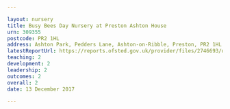 ```yaml
---

layout: nursery
title: Busy Bees Day Nursery at Preston Ashton House
urn: 309355
postcode: PR2 1HL
address: Ashton Park, Pedders Lane, Ashton-on-Ribble, Preston, PR2 1HL
latestReportUrl: https://reports.ofsted.gov.uk/provider/files/2746693/urn/309355.pdf
teaching: 2
development: 2
leadership: 2
outcomes: 2
overall: 2
date: 13 December 2017

---
```

